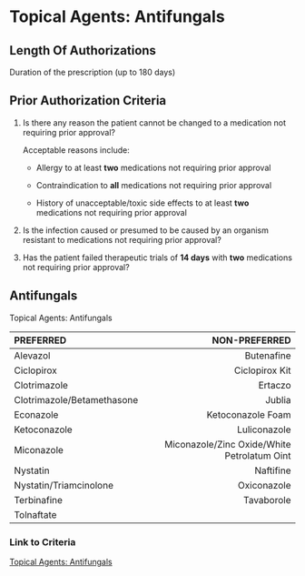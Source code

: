 # Topical Agents: Antifungals

## Length Of Authorizations

Duration of the prescription (up to 180 days)

## Prior Authorization Criteria

1. Is there any reason the patient cannot be changed to a medication not requiring prior approval?

    Acceptable reasons include:

    - Allergy to at least **two** medications not requiring prior approval

    - Contraindication to **all** medications not requiring prior approval

    - History of unacceptable/toxic side effects to at least **two** medications not requiring prior approval

2. Is the infection caused or presumed to be caused by an organism resistant to medications not requiring prior approval?
3. Has the patient failed therapeutic trials of **14 days** with **two** medications not requiring prior approval?

## Antifungals

Topical Agents: Antifungals

| PREFERRED | NON-PREFERRED |
| :--- | ---: |
| Alevazol     | Butenafine     |
| Ciclopirox   | Ciclopirox Kit |
| Clotrimazole | Ertaczo        |
| Clotrimazole/Betamethasone | Jublia  |
| Econazole              | Ketoconazole Foam |
| Ketoconazole           | Luliconazole      |
| Miconazole             | Miconazole/Zinc Oxide/White Petrolatum Oint |
| Nystatin               | Naftifine   |
| Nystatin/Triamcinolone | Oxiconazole |
| Terbinafine            | Tavaborole  |
| Tolnaftate             |             |

### Link to Criteria

[Topical Agents: Antifungals](https://pharmacy.medicaid.ohio.gov/sites/default/files/20220415_UPDL_Criteria_FINAL_.pdf#page=97)